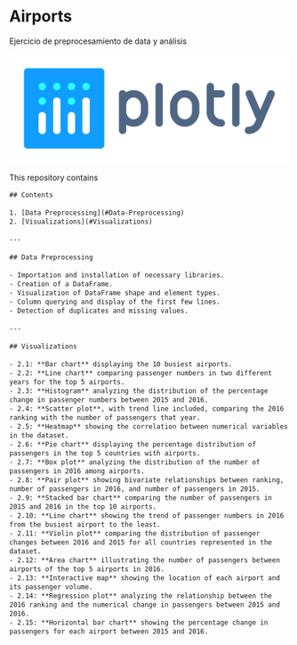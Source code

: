 # Airports
 Ejercicio de preprocesamiento de data y análisis

 ![alt text](plotly.png)


This repository contains 

    ## Contents

    1. [Data Preprocessing](#Data-Preprocessing)
    2. [Visualizations](#Visualizations)

    ---

    ## Data Preprocessing

    - Importation and installation of necessary libraries.
    - Creation of a DataFrame.
    - Visualization of DataFrame shape and element types.
    - Column querying and display of the first few lines.
    - Detection of duplicates and missing values.

    ---

    ## Visualizations

    - 2.1: **Bar chart** displaying the 10 busiest airports.
    - 2.2: **Line chart** comparing passenger numbers in two different years for the top 5 airports.
    - 2.3: **Histogram** analyzing the distribution of the percentage change in passenger numbers between 2015 and 2016.
    - 2.4: **Scatter plot**, with trend line included, comparing the 2016 ranking with the number of passengers that year.
    - 2.5: **Heatmap** showing the correlation between numerical variables in the dataset.
    - 2.6: **Pie chart** displaying the percentage distribution of passengers in the top 5 countries with airports.
    - 2.7: **Box plot** analyzing the distribution of the number of passengers in 2016 among airports.
    - 2.8: **Pair plot** showing bivariate relationships between ranking, number of passengers in 2016, and number of passengers in 2015.
    - 2.9: **Stacked bar chart** comparing the number of passengers in 2015 and 2016 in the top 10 airports.
    - 2.10: **Line chart** showing the trend of passenger numbers in 2016 from the busiest airport to the least.
    - 2.11: **Violin plot** comparing the distribution of passenger changes between 2016 and 2015 for all countries represented in the dataset.
    - 2.12: **Area chart** illustrating the number of passengers between airports of the top 5 airports in 2016.
    - 2.13: **Interactive map** showing the location of each airport and its passenger volume.
    - 2.14: **Regression plot** analyzing the relationship between the 2016 ranking and the numerical change in passengers between 2015 and 2016.
    - 2.15: **Horizontal bar chart** showing the percentage change in passengers for each airport between 2015 and 2016.